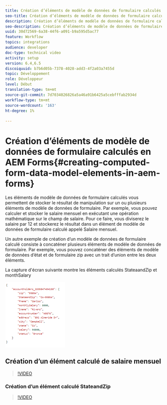 ```yaml
---
title: Création d’éléments de modèle de données de formulaire calculés en AEM Forms
seo-title: Création d’éléments de modèle de données de formulaire calculés en AEM Forms
description: Création d’éléments de modèle de données de formulaire calculés
seo-description: Création d’éléments de modèle de données de formulaire calculés
uuid: 30d72569-6a38-44f6-a091-b9a595d5ac77
feature: Workflow
topics: integrations
audience: developer
doc-type: technical video
activity: setup
version: 6.4,6.5
discoiquuid: b7b6d05b-7378-4028-add3-4f2a03a7455d
topic: Développement
role: Développeur
level: Début
translation-type: tm+mt
source-git-commit: 7d7034026826a5a46a91b6425a5cebfffab2934d
workflow-type: tm+mt
source-wordcount: '163'
ht-degree: 1%

---
```



# Création d’éléments de modèle de données de formulaire calculés en AEM Forms{#creating-computed-form-data-model-elements-in-aem-forms}

Les éléments de modèle de données de formulaire calculés vous permettent de stocker le résultat de manipulation sur un ou plusieurs éléments de modèle de données de formulaire. Par exemple, vous pouvez calculer et stocker le salaire mensuel en exécutant une opération mathématique sur le champ de salaire. Pour ce faire, vous diviserez le salaire par 12 et stockerez le résultat dans un élément de modèle de données de formulaire calculé appelé Salaire mensuel.

Un autre exemple de création d’un modèle de données de formulaire calculé consiste à concaténer plusieurs éléments de modèle de données de formulaire. Par exemple, vous pouvez concaténer des éléments de modèle de données d’état et de formulaire zip avec un trait d’union entre les deux éléments.

La capture d&#39;écran suivante montre les éléments calculés StateaandZip et monthSalary

![computedfdmelement](assets/computedfdmelement.gif)

## Création d’un élément calculé de salaire mensuel

>[!VIDEO](https://video.tv.adobe.com/v/23855?quality=9&learn=on)

### Création d’un élément calculé StateandZip

>[!VIDEO](https://video.tv.adobe.com/v/23856/?quality=9&learn=on)

